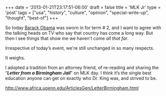 +++
date = '2013-01-21T23:17:51-06:00'
draft = false
title = 'MLK Jr'
type = 'post'
tags = ["usa", "history", "culture", "opinion", "special-write-up", "thought", "best-of"]
+++

So today <a href="https://en.wikipedia.org/wiki/Barack_Obama">Barack Obama</a> was sworn in for term # 2, and I want to agree with the talking heads on TV who say that country has come a long way.  But then I see things that show me we haven't come *all that far*.<br />  

Irrespective of today’s event, we're still unchanged in so many respects.<br />

It weighs. <br />

I adopted a tradition from an attorney friend, of re-reading and sharing the “<b><i>Letter from a Birmingham Jail</i></b>” on MLK day. I think it’s the single best education anyone can get on exactly who Dr. King was, and strived to be. <br />

http://www.africa.upenn.edu/ArticlesGen/LetterBirmingham.html

